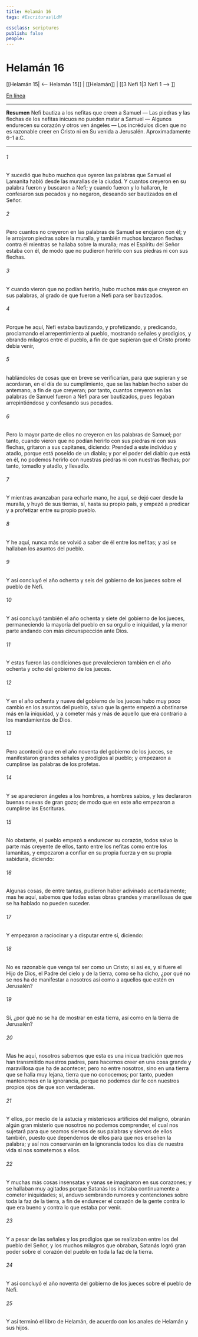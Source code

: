 ```yaml
---
title: Helamán 16
tags: #Escrituras\LdM

cssclass: scriptures
publish: false
people:
---
```


# Helamán 16
[[Helamán 15| <-- Helamán 15]] | [[Helamán]] | [[3 Nefi 1|3 Nefi 1 --> ]]

[En línea](https://churchofjesuschrist.org/study/scriptures/bofm/hel/16?lang=spa)

---
__Resumen__
Nefi bautiza a los nefitas que creen a Samuel — Las piedras y las flechas de los nefitas inicuos no pueden matar a Samuel — Algunos endurecen su corazón y otros ven ángeles — Los incrédulos dicen que no es razonable creer en Cristo ni en Su venida a Jerusalén. Aproximadamente 6–1 a.C.

---
###### 1 
Y sucedió que hubo muchos que oyeron las palabras que Samuel el Lamanita habló desde las murallas de la ciudad. Y cuantos creyeron en su palabra fueron y buscaron a Nefi; y cuando fueron y lo hallaron, le confesaron sus pecados y no negaron, deseando ser bautizados en el Señor.

###### 2 
Pero cuantos no creyeron en las palabras de Samuel se enojaron con él; y le arrojaron piedras sobre la muralla, y también muchos lanzaron flechas contra él mientras se hallaba sobre la muralla; mas el Espíritu del Señor estaba con él, de modo que no pudieron herirlo con sus piedras ni con sus flechas.

###### 3 
Y cuando vieron que no podían herirlo, hubo muchos más que creyeron en sus palabras, al grado de que fueron a Nefi para ser bautizados.

###### 4 
Porque he aquí, Nefi estaba bautizando, y profetizando, y predicando, proclamando el arrepentimiento al pueblo, mostrando señales y prodigios, y obrando milagros entre el pueblo, a fin de que supieran que el Cristo pronto debía venir,

###### 5 
hablándoles de cosas que en breve se verificarían, para que supieran y se acordaran, en el día de su cumplimiento, que se las habían hecho saber de antemano, a fin de que creyeran; por tanto, cuantos creyeron en las palabras de Samuel fueron a Nefi para ser bautizados, pues llegaban arrepintiéndose y confesando sus pecados.

###### 6 
Pero la mayor parte de ellos no creyeron en las palabras de Samuel; por tanto, cuando vieron que no podían herirlo con sus piedras ni con sus flechas, gritaron a sus capitanes, diciendo: Prended a este individuo y atadlo, porque está poseído de un diablo; y por el poder del diablo que está en él, no podemos herirlo con nuestras piedras ni con nuestras flechas; por tanto, tomadlo y atadlo, y llevadlo.

###### 7 
Y mientras avanzaban para echarle mano, he aquí, se dejó caer desde la muralla, y huyó de sus tierras, sí, hasta su propio país, y empezó a predicar y a profetizar entre su propio pueblo.

###### 8 
Y he aquí, nunca más se volvió a saber de él entre los nefitas; y así se hallaban los asuntos del pueblo.

###### 9 
Y así concluyó el año ochenta y seis del gobierno de los jueces sobre el pueblo de Nefi.

###### 10 
Y así concluyó también el año ochenta y siete del gobierno de los jueces, permaneciendo la mayoría del pueblo en su orgullo e iniquidad, y la menor parte andando con más circunspección ante Dios.

###### 11 
Y estas fueron las condiciones que prevalecieron también en el año ochenta y ocho del gobierno de los jueces.

###### 12 
Y en el año ochenta y nueve del gobierno de los jueces hubo muy poco cambio en los asuntos del pueblo, salvo que la gente empezó a obstinarse más en la iniquidad, y a cometer más y más de aquello que era contrario a los mandamientos de Dios.

###### 13 
Pero aconteció que en el año noventa del gobierno de los jueces, se manifestaron grandes señales y prodigios al pueblo; y empezaron a cumplirse las palabras de los profetas.

###### 14 
Y se aparecieron ángeles a los hombres, a hombres sabios, y les declararon buenas nuevas de gran gozo; de modo que en este año empezaron a cumplirse las Escrituras.

###### 15 
No obstante, el pueblo empezó a endurecer su corazón, todos salvo la parte más creyente de ellos, tanto entre los nefitas como entre los lamanitas, y empezaron a confiar en su propia fuerza y en su propia sabiduría, diciendo:

###### 16 
Algunas cosas, de entre tantas, pudieron haber adivinado acertadamente; mas he aquí, sabemos que todas estas obras grandes y maravillosas de que se ha hablado no pueden suceder.

###### 17 
Y empezaron a raciocinar y a disputar entre sí, diciendo:

###### 18 
No es razonable que venga tal ser como un Cristo; si así es, y si fuere el Hijo de Dios, el Padre del cielo y de la tierra, como se ha dicho, ¿por qué no se nos ha de manifestar a nosotros así como a aquellos que estén en Jerusalén?

###### 19 
Sí, ¿por qué no se ha de mostrar en esta tierra, así como en la tierra de Jerusalén?

###### 20 
Mas he aquí, nosotros sabemos que esta es una inicua tradición que nos han transmitido nuestros padres, para hacernos creer en una cosa grande y maravillosa que ha de acontecer, pero no entre nosotros, sino en una tierra que se halla muy lejana, tierra que no conocemos; por tanto, pueden mantenernos en la ignorancia, porque no podemos dar fe con nuestros propios ojos de que son verdaderas.

###### 21 
Y ellos, por medio de la astucia y misteriosos artificios del maligno, obrarán algún gran misterio que nosotros no podemos comprender, el cual nos sujetará para que seamos siervos de sus palabras y siervos de ellos también, puesto que dependemos de ellos para que nos enseñen la palabra; y así nos conservarán en la ignorancia todos los días de nuestra vida si nos sometemos a ellos.

###### 22 
Y muchas más cosas insensatas y vanas se imaginaron en sus corazones; y se hallaban muy agitados porque Satanás los incitaba continuamente a cometer iniquidades; sí, anduvo sembrando rumores y contenciones sobre toda la faz de la tierra, a fin de endurecer el corazón de la gente contra lo que era bueno y contra lo que estaba por venir.

###### 23 
Y a pesar de las señales y los prodigios que se realizaban entre los del pueblo del Señor, y los muchos milagros que obraban, Satanás logró gran poder sobre el corazón del pueblo en toda la faz de la tierra.

###### 24 
Y así concluyó el año noventa del gobierno de los jueces sobre el pueblo de Nefi.

###### 25 
Y así terminó el libro de Helamán, de acuerdo con los anales de Helamán y sus hijos.

